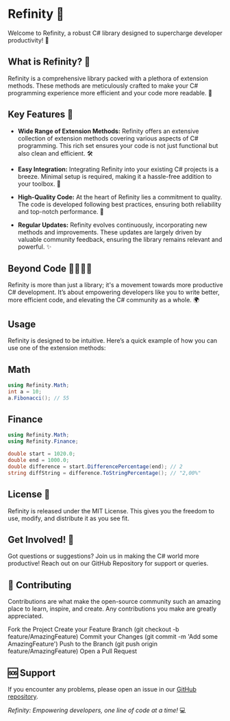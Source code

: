 # Refinity 🚀

Welcome to Refinity, a robust C# library designed to supercharge developer productivity! 🌟

## What is Refinity? 🤔

Refinity is a comprehensive library packed with a plethora of extension methods. These methods are meticulously crafted to make your C# programming experience more efficient and your code more readable. 📖

## Key Features 🌈

- **Wide Range of Extension Methods:** Refinity offers an extensive collection of extension methods covering various aspects of C# programming. This rich set ensures your code is not just functional but also clean and efficient. 🛠️

- **Easy Integration:** Integrating Refinity into your existing C# projects is a breeze. Minimal setup is required, making it a hassle-free addition to your toolbox. 🧩

- **High-Quality Code:** At the heart of Refinity lies a commitment to quality. The code is developed following best practices, ensuring both reliability and top-notch performance. 🎯

- **Regular Updates:** Refinity evolves continuously, incorporating new methods and improvements. These updates are largely driven by valuable community feedback, ensuring the library remains relevant and powerful. ✨

## Beyond Code 👨‍💻👩‍💻

Refinity is more than just a library; it's a movement towards more productive C# development. It’s about empowering developers like you to write better, more efficient code, and elevating the C# community as a whole. 🌍


## Usage

Refinity is designed to be intuitive. Here’s a quick example of how you can use one of the extension methods:

## Math

```cs
using Refinity.Math;
int a = 10;
a.Fibonacci(); // 55
```

## Finance

```cs
using Refinity.Math;
using Refinity.Finance;

double start = 1020.0;
double end = 1000.0;
double difference = start.DifferencePercentage(end); // 2
string diffString = difference.ToStringPercentage(); // "2,00%"
```

## License 📜

Refinity is released under the MIT License. This gives you the freedom to use, modify, and distribute it as you see fit.

## Get Involved! 🤝

Got questions or suggestions? Join us in making the C# world more productive! Reach out on our GitHub Repository for support or queries.

## 🤝 Contributing

Contributions are what make the open-source community such an amazing place to learn, inspire, and create. Any contributions you make are greatly appreciated.

Fork the Project
Create your Feature Branch (git checkout -b feature/AmazingFeature)
Commit your Changes (git commit -m 'Add some AmazingFeature')
Push to the Branch (git push origin feature/AmazingFeature)
Open a Pull Request

## 🆘 Support

If you encounter any problems, please open an issue in our [GitHub repository](https://github.com/InfinitySoftware-House/Refinity).


_Refinity: Empowering developers, one line of code at a time!_ 💻

